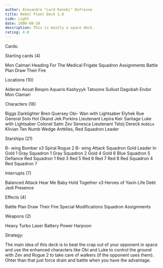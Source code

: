 ```yaml
---
author: Alexandre "Lord Kenobi" Dufresne
title: Rebel Fleet Deck 1.0
side: Light
date: 2000-08-30
description: This is mainly a space deck.
rating: 4.0
---
```

Cards: 

Starting cards (4)

Mon Calmari
Heading For The Medical Frigate
Squadron Assignments
Battle Plan
Draw Their Fire

Locations (10)

Alderan
Anoat
Bespin
Aquaris
Kashyyyk
Tatooine
Sullust
Dagobah
Endor
Mon Clamari

Characters (16)

Biggs Darklighter
Bren Quersey
Obi- Wan with Lightsaber
Elyhek Rue
General Solo
Hol Okand
Jek Porkins
Lieutenant Lepira
Keir Santage
Luke with Lightsaber
Colonel Salm
Zev Senesca
Lieutenant Telsij
Dereck `Hobbie` Klivian
Ten Numb
Wedge Anttilies, Red Squadron Leader

Starships (21)

B- wing Bomber x3
Spiral
Rogue 2
B- wing Attack Squadron
Gold Leader In Gold 1
Gray Squadron 1
Gray Squadron 2
Gold 4
Gold 6
Blue Squadron 5
Defiance
Red Squadron 1
Red 3
Red 5
Red 6
Red 7
Red 8
Red Squadron 4
Red Squadron 7

Interrupts (7)

Balanced Attack
Hear Me Baby Hold Together x3
Heroes of Yavin
Life Debt
Jedi Presence

Effects (4)

Battle Plan
Draw Their Fire
Special Modifications
Squadron Assignments

Weapons (2)

Heavy Turbo Laser Battery
Power Harpoon






Strategy: 

The main idea of this deck is to beat the crap out of your opponent in space and use the enhanced characters like Obi and Luke to control the ground with Zev and Rogue 2 to take care of walkers (if the opponent uses them). Ohter than that just force drain and battle when you have the advantage.  